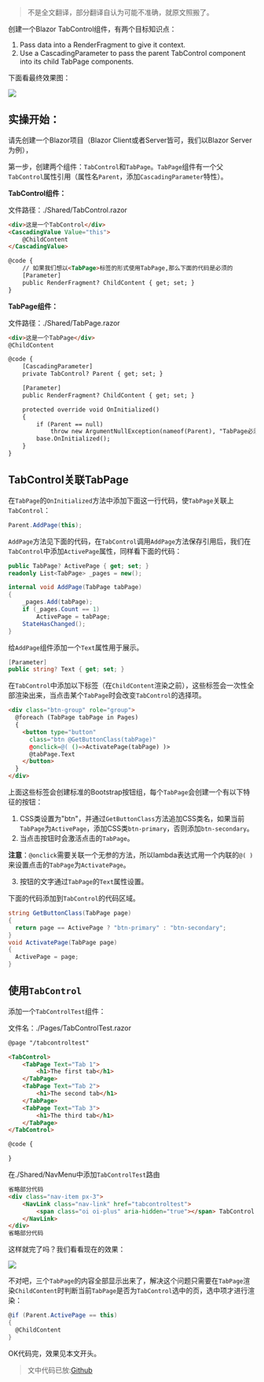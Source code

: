 >不是全文翻译，部分翻译自认为可能不准确，就原文照搬了。

创建一个Blazor TabControl组件，有两个目标知识点：

1. Pass data into a RenderFragment to give it context.
2. Use a CascadingParameter to pass the parent TabControl component into its child TabPage components.

下面看最终效果图：

![](https://img1.dotnet9.com/2021/12/0301.gif)

## 实操开始：

请先创建一个Blazor项目（Blazor Client或者Server皆可，我们以Blazor Server为例），

第一步，创建两个组件：`TabControl`和`TabPage`。`TabPage`组件有一个父`TabControl`属性引用（属性名`Parent`，添加`CascadingParameter`特性）。

**TabControl组件：**

文件路径：./Shared/TabControl.razor

```html
<div>这是一个TabControl</div>
<CascadingValue Value="this">
    @ChildContent
</CascadingValue>

@code {
    // 如果我们想以<TabPage>标签的形式使用TabPage,那么下面的代码是必须的
    [Parameter]
    public RenderFragment? ChildContent { get; set; }
}
```

**TabPage组件：**

文件路径：./Shared/TabPage.razor

```html
<div>这是一个TabPage</div>
@ChildContent

@code {
    [CascadingParameter]
    private TabControl? Parent { get; set; }

    [Parameter]
    public RenderFragment? ChildContent { get; set; }

    protected override void OnInitialized()
    {
        if (Parent == null)
            throw new ArgumentNullException(nameof(Parent), "TabPage必须包含TabControl引用");
        base.OnInitialized();
    }
}
```

## TabControl关联TabPage

在`TabPage`的`OnInitialized`方法中添加下面这一行代码，使`TabPage`关联上`TabControl`：

```C#
Parent.AddPage(this);
```

`AddPage`方法见下面的代码，在`TabControl`调用`AddPage`方法保存引用后，我们在`TabControl`中添加`ActivePage`属性，同样看下面的代码：

```C#
public TabPage? ActivePage { get; set; }
readonly List<TabPage> _pages = new();

internal void AddPage(TabPage tabPage)
{
    _pages.Add(tabPage);
    if (_pages.Count == 1)
        ActivePage = tabPage;
    StateHasChanged();
}
```

给`AddPage`组件添加一个`Text`属性用于展示。

```C#
[Parameter]
public string? Text { get; set; }
```

在`TabControl`中添加以下标签（在`ChildContent`渲染之前），这些标签会一次性全部渲染出来，当点击某个`TabPage`时会改变`TabControl`的选择项。

```html
<div class="btn-group" role="group">
  @foreach (TabPage tabPage in Pages)
  {
    <button type="button"
      class="btn @GetButtonClass(tabPage)"
      @onclick=@( ()=>ActivatePage(tabPage) )>
      @tabPage.Text
    </button>
  }
</div>
```

上面这些标签会创建标准的Bootstrap按钮组，每个`TabPage`会创建一个有以下特征的按钮：

1. CSS类设置为"btn"，并通过`GetButtonClass`方法追加CSS类名，如果当前`TabPage`为`ActivePage`，添加CSS类`btn-primary`，否则添加`btn-secondary`。
2. 当点击按钮时会激活点击的`TabPage`。

**注意**：`@onclick`需要关联一个无参的方法，所以lambda表达式用一个内联的`@( )`来设置点击的`TabPage`为`ActivatePage`。

3. 按钮的文字通过`TabPage`的`Text`属性设置。

下面的代码添加到`TabControl`的代码区域。

```C#
string GetButtonClass(TabPage page)
{
  return page == ActivePage ? "btn-primary" : "btn-secondary";
}
void ActivatePage(TabPage page)
{
  ActivePage = page;
}
```

## 使用`TabControl`

添加一个`TabControlTest`组件：

文件名：./Pages/TabControlTest.razor

```html
@page "/tabcontroltest"

<TabControl>
    <TabPage Text="Tab 1">
        <h1>The first tab</h1>
    </TabPage>
    <TabPage Text="Tab 2">
        <h1>The second tab</h1>
    </TabPage>
    <TabPage Text="Tab 3">
        <h1>The third tab</h1>
    </TabPage>
</TabControl>

@code {

}
```

在./Shared/NavMenu中添加`TabControlTest`路由

```html
省略部分代码
<div class="nav-item px-3">
    <NavLink class="nav-link" href="tabcontroltest">
        <span class="oi oi-plus" aria-hidden="true"></span> TabControl Test
    </NavLink>
</div>
省略部分代码
```

这样就完了吗？我们看看现在的效果：

![](https://img1.dotnet9.com/2021/12/0302.png)

不对吧，三个`TabPage`的内容全部显示出来了，解决这个问题只需要在`TabPage`渲染`ChildContent`时判断当前`TabPage`是否为`TabControl`选中的页，选中项才进行渲染：

```C#
@if (Parent.ActivePage == this)
{
  @ChildContent
}
```

OK代码完，效果见本文开头。

>文中代码已放:[Github](https://github.com/dotnet9/BlazorDemo)